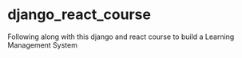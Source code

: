 # django_react_course
Following along with this django and react course to build a Learning Management System
